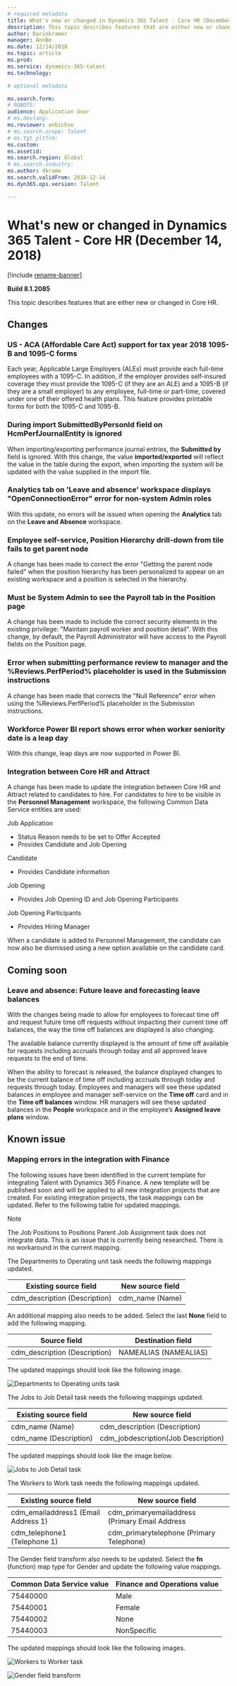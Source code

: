 ```yaml
---
# required metadata
title: What's new or changed in Dynamics 365 Talent - Core HR (December 14, 2018)
description: This topic describes features that are either new or changed in Microsoft Dynamics 365 Talent - Core HR.
author: Darinkramer
manager: AnnBe
ms.date: 12/14/2018
ms.topic: article
ms.prod: 
ms.service: dynamics-365-talent
ms.technology: 

# optional metadata

ms.search.form: 
# ROBOTS: 
audience: Application User
# ms.devlang: 
ms.reviewer: anbichse
# ms.search.scope: Talent
# ms.tgt_pltfrm: 
ms.custom: 
ms.assetid: 
ms.search.region: Global
# ms.search.industry: 
ms.author: dkrame
ms.search.validFrom: 2018-12-14
ms.dyn365.ops.version: Talent

---
```

# What's new or changed in Dynamics 365 Talent - Core HR (December 14, 2018)

[!include [rename-banner](~/includes/cc-data-platform-banner.md)]

**Build 8.1.2085**

This topic describes features that are either new or changed in Core HR.

## Changes

### US - ACA (Affordable Care Act) support for tax year 2018 1095-B and 1095-C forms

Each year, Applicable Large Employers (ALEs) must provide each full-time employees with a 1095-C. In addition, if the employer provides self-insured coverage they must provide the 1095-C (if they are an ALE) and a 1095-B (if they are a small employer) to any employee, full-time or part-time, covered under one of their offered health plans. This feature provides printable forms for both the 1095-C and 1095-B.

### During import SubmittedByPersonId field on HcmPerfJournalEntity is ignored

When importing/exporting performance journal entries, the **Submitted by** field is ignored. With this change, the value **imported/exported** will reflect the value in the table during the export, when importing the system will be updated with the value supplied in the import file.

### Analytics tab on 'Leave and absence' workspace displays "OpenConnectionError" error for non-system Admin roles

With this update, no errors will be issued when opening the **Analytics** tab on the **Leave and Absence** workspace.

### Employee self-service, Position Hierarchy drill-down from tile fails to get parent node

A change has been made to correct the error "Getting the parent node failed" when the position hierarchy has been personalized to appear on an existing workspace and a position is selected in the hierarchy.  

### Must be System Admin to see the Payroll tab in the Position page

A change has been made to include the correct security elements in the existing privilege: "Maintain payroll worker and position detail". With this change, by default, the Payroll Administrator will have access to the Payroll fields on the Position page.

### Error when submitting performance review to manager and the %Reviews.PerfPeriod% placeholder is used in the Submission instructions

A change has been made that corrects the "Null Reference" error when using the %Reviews.PerfPeriod% placeholder in the Submission instructions.

### Workforce Power BI report shows error when worker seniority date is a leap day

With this change, leap days are now supported in Power BI.

### Integration between Core HR and Attract

A change has been made to update the integration between Core HR and Attract related to candidates to hire. For candidates to hire to be visible in the **Personnel Management** workspace, the following Common Data Service entities are used:

Job Application
- Status Reason needs to be set to Offer Accepted
-	Provides Candidate and Job Opening

Candidate
-	Provides Candidate information

Job Opening
-	Provides Job Opening ID and Job Opening Participants

Job Opening Participants
-	Provides Hiring Manager

When a candidate is added to Personnel Management, the candidate can now also be dismissed using a new option available on the candidate card.

## Coming soon

### Leave and absence: Future leave and forecasting leave balances

With the changes being made to allow for employees to forecast time off and request future time off requests without impacting their current time off balances, the way the time off balances are displayed is also changing. 

The available balance currently displayed is the amount of time off available for requests including accruals through today and all approved leave requests to the end of time. 

When the ability to forecast is released, the balance displayed changes to  be the current balance of time off including accruals through today and requests through today. Employees and managers will see these updated balances in employee and manager self-service on the **Time off** card and in the **Time off balances** window. HR managers will see these updated balances in the **People** workspace and in the employee’s **Assigned leave plans** window.

## Known issue

### Mapping errors in the integration with Finance

The following issues have been identified in the current template for integrating Talent with Dynamics 365 Finance. A new template will be published soon and will be applied to all new integration projects that are created. For existing integration projects, the task mappings can be updated. Refer to the following table for updated mappings. 

>[!NOTE]
> The Job Positions to Positions Parent Job Assignment task does not integrate data. This is an issue that is currently being researched. There is no workaround in the current mapping. 

The Departments to Operating unit task needs the following mappings updated.

| Existing source field          | New source field |
| -------------------------------|------------------|
| cdm_description (Description)  | cdm_name (Name)  |

An additional mapping also needs to be added. Select the last **None** field to add the following mapping.

| Source field                   | Destination field    |
| -------------------------------|----------------------|
| cdm_description (Description)  | NAMEALIAS (NAMEALIAS)|

The updated mappings should look like the following image.

![Departments to Operating units task](./media/DepartmentMapping.png)


The Jobs to Job Detail task needs the following mappings updated.

| Existing source field          | New source field                   |
| -------------------------------|------------------------------------|
| cdm_name (Name)                | cdm_description (Description)      |
| cdm_name (Description)         | cdm_jobdescription(Job Description)|


The updated mappings should look like the image below.

![Jobs to Job Detail task](./media/JobMapping.png)

The Workers to Work task needs the following mappings updated.

| Existing source field                 | New source field                               |
| --------------------------------------|------------------------------------------------|
| cdm_emailaddress1 (Email Address 1)   | cdm_primaryemailaddress (Primary Email Address |
| cdm_telephone1 (Telephone 1)          | cdm_primarytelephone (Primary Telephone)       |

The Gender field transform also needs to be updated. Select the **fn** (function) map type for Gender and update the following value mappings.

| Common Data Service value                   | Finance and Operations value                     |
| ----------------------------|--------------------------------------------------|
| 75440000                    | Male                                             |
| 75440001                    | Female                                           |
| 75440002                    | None                                             | 
| 75440003                    | NonSpecific                                      |

The updated mappings should look like the following images.

![Workers to Worker task](./media/WorkerMapping.png)

![Gender field transform](./media/WorkerTransform.png)

